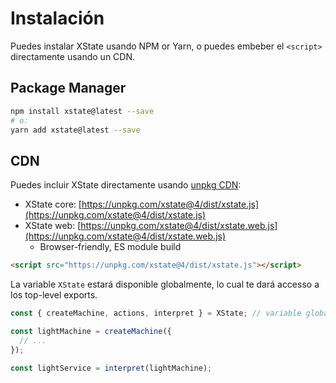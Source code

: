 # Instalación

Puedes instalar XState usando NPM or Yarn, o  puedes embeber el `<script>` directamente usando un CDN. 

## Package Manager

```bash
npm install xstate@latest --save
# o:
yarn add xstate@latest --save
```

## CDN

Puedes incluir XState directamente usando [unpkg CDN](https://unpkg.com/xstate@4/dist/):

- XState core: [https://unpkg.com/xstate@4/dist/xstate.js](https://unpkg.com/xstate@4/dist/xstate.js)
- XState web: [https://unpkg.com/xstate@4/dist/xstate.web.js](https://unpkg.com/xstate@4/dist/xstate.web.js)
  - Browser-friendly, ES module build

```html
<script src="https://unpkg.com/xstate@4/dist/xstate.js"></script>
```

La variable `XState` estará disponible globalmente, lo cual te dará accesso a los top-level exports.

```js
const { createMachine, actions, interpret } = XState; // variable global: window.XState

const lightMachine = createMachine({
  // ...
});

const lightService = interpret(lightMachine);
```
